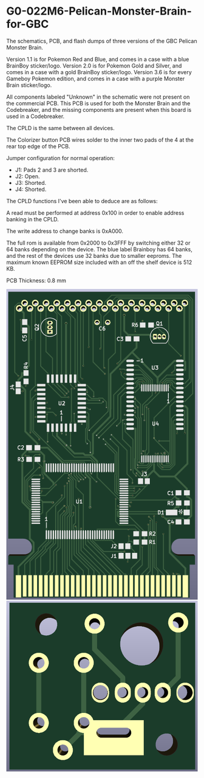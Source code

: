# G0-022M6-Pelican-Monster-Brain-for-GBC
The schematics, PCB, and flash dumps of three versions of the GBC Pelican Monster Brain.

Version 1.1 is for Pokemon Red and Blue, and comes in a case with a blue BrainBoy sticker/logo.
Version 2.0 is for Pokemon Gold and Silver, and comes in a case with a gold BrainBoy sticker/logo.
Version 3.6 is for every Gameboy Pokemon edition, and comes in a case with a purple Monster Brain sticker/logo.

All components labeled "Unknown" in the schematic were not present on the commercial PCB. This PCB is used for both the Monster Brain and the Codebreaker, and the missing components are present when this board is used in a Codebreaker.

The CPLD is the same between all devices.

The Colorizer button PCB wires solder to the inner two pads of the 4 at the rear top edge of the PCB.

Jumper configuration for normal operation: 

- J1: Pads 2 and 3 are shorted.
- J2: Open.
- J3: Shorted.
- J4: Shorted.

The CPLD functions I've been able to deduce are as follows:

A read must be performed at address 0x100 in order to enable address banking in the CPLD.

The write address to change banks is 0xA000.

The full rom is available from 0x2000 to 0x3FFF by switching either 32 or 64 banks depending on the device. The blue label Brainboy has 64 banks, and the rest of the devices use 32 banks due to smaller eeproms. The maximum known EEPROM size included with an off the shelf device is 512 KB.

PCB Thickness: 0.8 mm

![image](https://github.com/RWeick/G0-022M6-Pelican-Monster-Brain-for-GBC/blob/main/MonsterBrain.png)
![image](https://github.com/RWeick/G0-022M6-Pelican-Monster-Brain-for-GBC/blob/main/ButtonBoard.png)

